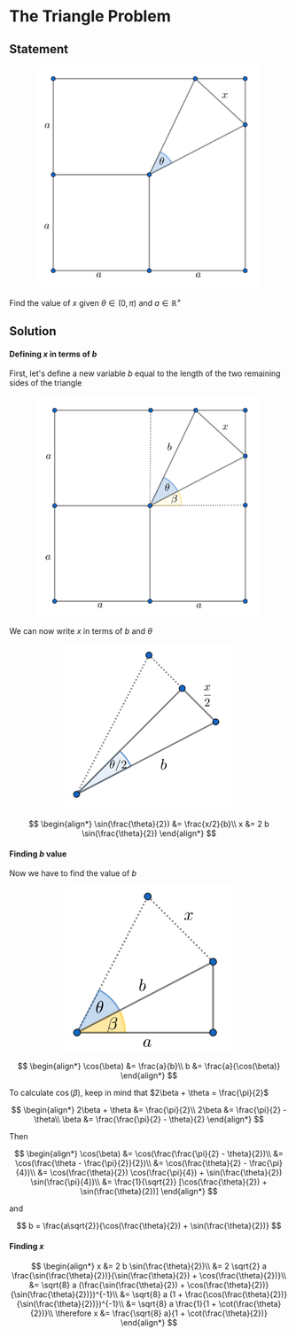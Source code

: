 # The Triangle Problem

## Statement

<p align="center">
  <img width="400" height="400" src="img/statement.png">
</p>

Find the value of $x$ given $\theta \in (0, \pi)$ and $a \in \mathbb{R}^{+}$

## Solution

#### Defining $x$ in terms of $b$

First, let's define a new variable $b$ equal to the length of the two remaining sides of the triangle 

<p align="center">
  <img width="400" height="400" src="img/solution_step_one.png">
</p>


We can now write $x$ in terms of $b$ and $\theta$

<p align="center">
  <img width="300" height="300" src="img/solution_step_two.png">
</p>

$$
\begin{align*}
\sin(\frac{\theta}{2}) &= \frac{x/2}{b}\\
x &= 2 b \sin(\frac{\theta}{2})
\end{align*}
$$

#### Finding $b$ value

Now we have to find the value of $b$

<p align="center">
  <img width="300" height="300" src="img/solution_step_three.png">
</p>

$$
\begin{align*}
\cos(\beta) &= \frac{a}{b}\\
b &= \frac{a}{\cos(\beta)}
\end{align*}
$$

To calculate $\cos(\beta)$, keep in mind that $2\beta + \theta = \frac{\pi}{2}$

$$
\begin{align*}
2\beta + \theta &= \frac{\pi}{2}\\
2\beta &= \frac{\pi}{2} - \theta\\
\beta &= \frac{\frac{\pi}{2} - \theta}{2}
\end{align*}
$$

Then 

$$
\begin{align*}
\cos(\beta) &= \cos(\frac{\frac{\pi}{2} - \theta}{2})\\
&= \cos(\frac{\theta - \frac{\pi}{2}}{2})\\
&= \cos(\frac{\theta}{2} - \frac{\pi}{4})\\
&= \cos(\frac{\theta}{2}) \cos(\frac{\pi}{4}) + \sin(\frac{\theta}{2}) \sin(\frac{\pi}{4})\\
&= \frac{1}{\sqrt{2}} [\cos(\frac{\theta}{2}) + \sin(\frac{\theta}{2})]
\end{align*}
$$

and

$$
b = \frac{a\sqrt{2}}{\cos(\frac{\theta}{2}) + \sin(\frac{\theta}{2})}
$$

#### Finding $x$

$$
\begin{align*}
x &= 2 b \sin(\frac{\theta}{2})\\
&= 2 \sqrt{2} a \frac{\sin(\frac{\theta}{2})}{\sin(\frac{\theta}{2}) + \cos(\frac{\theta}{2})}\\
&= \sqrt{8} a (\frac{\sin(\frac{\theta}{2}) + \cos(\frac{\theta}{2})}{\sin(\frac{\theta}{2})})^{-1}\\
&= \sqrt{8} a (1 + \frac{\cos(\frac{\theta}{2})}{\sin(\frac{\theta}{2})})^{-1}\\
&= \sqrt{8} a \frac{1}{1 + \cot(\frac{\theta}{2})}\\
\therefore x &= \frac{\sqrt{8} a}{1 + \cot(\frac{\theta}{2})}
\end{align*}
$$